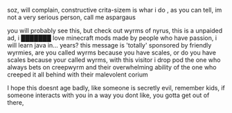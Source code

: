 soz, will complain, constructive crita-sizem is whar i do
,
as you can tell, im not a very serious person, call me aspargaus 
<!---
amd0t/amd0t is a ✨ special ✨ repository because its `README.md` (this file) appears on your GitHub profile.
You can click the Preview link to take a look at your changes.
--->


















































you will probably  see this, but check out wyrms of nyrus, this is a unpaided ad, i ███████ love minecraft mods made by people who have passion, i will learn java in... years?
this message is 'totally' sponsored by friendly wyrmies, are you called wyrms because you have scales, or do you have scales because your called wyrms, with this visitor i drop pod the one who always bets on creepwyrm and their overwhelming ability of the one who creeped it all behind with their malevolent corium 

I hope this doesnt age badly, like someone is secretly evil, remember kids, if someone interacts with you in a way you dont like, you gotta get out of there,
